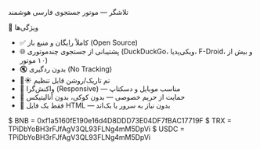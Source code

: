 تلاشگر — موتور جستجوی فارسی هوشمند

🌟 ویژگی‌ها

- ✅ کاملاً رایگان و منبع باز (Open Source)
- 🌐 پشتیبانی از جستجوی چندموتوری (DuckDuckGo، ویکی‌پدیا، F-Droid، و بیش از ۱۰ موتور)
- 🔇 بدون ردگیری (No Tracking)
- 🌙☀️ تم تاریک/روشن قابل تنظیم
- 📱 واکنش‌گرا (Responsive) — مناسب موبایل و دسکتاپ
- 🔐 حمایت از حریم خصوصی — بدون کوکی، بدون آنالیتیکس
- 🚀 فقط یک فایل HTML — بدون نیاز به سرور یا بک‌اند


$ BNB = 0xf1a5160fE190e16d4D8DDD73E04DF7fBAC17719F
$ TRX = TPiDbYoBH3rFJfAgV3QL93FLNg4mM5DpVi
$ USDC = TPiDbYoBH3rFJfAgV3QL93FLNg4mM5DpVi

